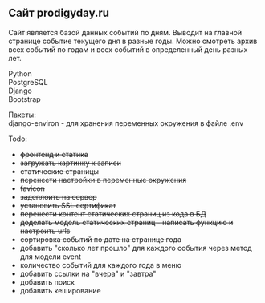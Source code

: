 ## Сайт prodigyday.ru  

Сайт является базой данных событий по дням. Выводит на главной странице событие текущего дня в разные годы. Можно смотреть архив всех событий по годам и всех событий в определенный день разных лет.  

Python  
PostgreSQL  
Django  
Bootstrap  

Пакеты:  
django-environ - для хранения переменных окружения в файле .env

Todo:  
- ~~фронтенд и статика~~  
- ~~загружать картинку к записи~~  
- ~~статические страницы~~  
- ~~перенести настройки в переменные окружения~~   
- ~~favicon~~  
- ~~задеплоить на сервер~~   
- ~~установить SSL сертификат~~  
- ~~перенести контент статических страниц из кода в БД~~
- ~~доделать модель статических страниц - написать функцию и настроить urls~~    
- ~~сортировка событий по дате на странице года~~   
- добавить "сколько лет прошло" для каждого события через метод для модели event
- количество событий для каждого года в меню     
- добавить ссылки на "вчера" и "завтра"  
- добавить поиск  
- добавить кеширование  
